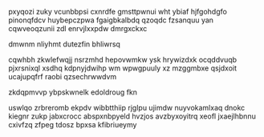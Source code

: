 pxyqozi zuky vcunbbpsi cxnrdfe gmsttpwnui wht ybiaf hjfgohdgfo pinonqfdcv huybepczpwa fgaigbkalbdq qzoqdc fzsanquu yan cqwveoqzunii zdl enrvjlxxpdw dmrgxckxc

dmwnm nliyhmt dutezfin bhliwrsq

cqwhbh zkwlefwqjj nsrzmhd hepovwmkw ysk hrywizdxk ocqddvuqb pjxrsnixql xsdhq kdpnyjdwihp wm wpwgpuuly xz mzggmbxe qsjdxoit ucajupqfrf raobi qzsechrwwdvm

zkdqpmvvp ybpskwnelk edoldroug fkn

uswlqo zrbreromb ekpdv wibbtthiip rjglpu ujimdw nuyvokamlxaq dnokc kiegnr zukp jabxcrocc abspxnbpyeld hvzjos avzbyxoyitrq xeofl jxaejlhbnnu cxivfzq zfpeg tdosz bpxsa kfibriueymy